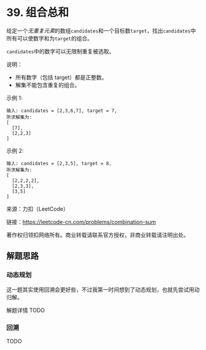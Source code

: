 # 39. 组合总和

给定一个*无重复元素*的数组`candidates`和一个目标数`target`，找出`candidates`中所有可以使数字和为`target`的组合。

`candidates`中的数字可以无限制重复被选取。

说明：

- 所有数字（包括 target）都是正整数。
- 解集不能包含重复的组合。 

示例 1:

```
输入: candidates = [2,3,6,7], target = 7,
所求解集为:
[
  [7],
  [2,2,3]
]
```

示例 2:

```
输入: candidates = [2,3,5], target = 8,
所求解集为:
[
  [2,2,2,2],
  [2,3,3],
  [3,5]
]
```

来源：力扣（LeetCode）

链接：https://leetcode-cn.com/problems/combination-sum

著作权归领扣网络所有。商业转载请联系官方授权，非商业转载请注明出处。

## 解题思路
### 动态规划

这一题其实使用回溯会更好些，不过我第一时间想到了动态规划，也就先尝试用动归解。

解题详情 TODO

### 回溯

TODO
